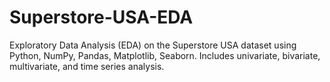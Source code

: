 # Superstore-USA-EDA
Exploratory Data Analysis (EDA) on the Superstore USA dataset using Python, NumPy, Pandas, Matplotlib, Seaborn. Includes univariate, bivariate, multivariate, and time series analysis.
